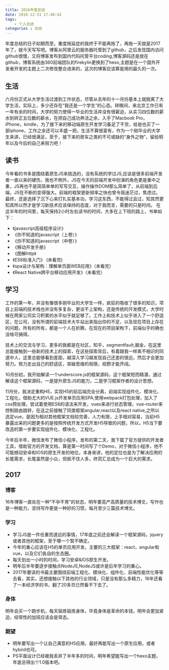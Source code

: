 ```yaml
---
title: 2016年度总结
date: 2016-12-31 17:48:42
tags: 
	- 个人总结
categories : 总结
---
```

年度总结的日子如期而至，重度拖延症的我终于不能再拖了，再拖一天就是2017年了，就今天写写吧。博客从阿里云的服务器托管到了github，之后发现国内访问github很慢，又将博客发布到国内代码托管平台coding,博客源码还是放在github，博客系统由360前端团队的firekylin更换到了hexo,主题是在一个国外开发者开发的主题上二次修改整合进来的，这次的博客应该算是用的最久的一次。
<!--more-->

## 生活
六月份正式从大学生活过渡到工作状态，尽管从去年的十一月份基本上就脱离了大学生活，实际上，多少还存在“我还是一个学生”的心态。转眼间，来北京工作已有一年有余的时间，大学的努力使得一毕业的生活并没有很窘迫，从实习四位数的薪水到转正五位数的薪水，在把自己成功养活之余，入手了Macbook Pro，iPhone，kindle，为了接下来的移动端原生开发学习备足了干货，给爸也买了一部iphone，工作之余还可以丰盛一把，生活不算很富有，作为一个刚毕业的大学生来讲，已经很满足，至于，接下来的房车之类的不可或缺的“身外之物”，留给明年以及今后的自己来努力吧！

## 读书
今年看的书多是围绕着原生JS来挑选的，没有系统的学过JS,应该是很多前端开发者一直以来的硬伤，我也不例外，JS在今天的前端开发中扮演的角色更是重中之重，JS再也不是简简单单的写写交互，操作操作DOM那么简单了，从前端到后端，JS在不断的变得强大。前端的框架更新频率之快也曾令我迷茫过，焦虑过。最终，还是选择了沉下心来打扎实基本功，学习这东西，不能得过且过，知其然更知其所以然才是学习新技术应该保持的态度，对于我而言，需要的只是时间。
在这半年的时间里，每天保持2小时左右读书的时间，大多在上下班的路上，书单如下：

* 《javascript高级程序设计》
* 《你不知道的javascript（上卷）》
* 《你不知道的javascript（中卷）》
* 《移动开发手册》
* 《图解http》
* 《ES6标准入门》 (未看完)
* 《spa设计与架构：理解单页面WEB应用》（未看完）
* 《React Native跨平台移动应用开发》（未看完）


## 学习

工作的第一年，并没有像很多刚毕业的大学生一样，疯狂的吸收了很多的知识，项目上前端的技术栈也并没有多复杂，更谈不上架构，还是传统的开发模式，大学时候在两家公司实习积累的水平似乎就足够了。工作上和技术上似乎进入了一个舒适区，在公司，没有所谓的前端技术大牛站出来指出你的不足，以及现在项目上存在的问题，所有的所有，都是一个人在折腾，在现在的项目架构下，前端似乎的确也没啥可搞得。

技术上的交流与学习，更多的我都是在社区，知乎，segmentfault,掘金，在这里总能接触到一些新的技术上的探索，在这些探索背后，有着跟我一样素不相识的同道中人，这里总能够看到差距，越深入学习越发现自己还差的很远，然后才会更加努力。努力走出自己的舒适区，突破思维的局限，视野才能开阔。

10月份初，我开始解读一个underscore.js的框架源码，这个框架短而精湛，通过解读这个框架源码，一是提升原生JS的能力，二是学习框架作者的设计思想。

11月份，我决定重构H5，实现H5的前后端完全分离，前端实现组件化、模块化、工程化，借助尤大的VUE.js开发单页应用SPA,使用webpack打包处理，加入了css预处理，尝试着使用ES6的语法来开发，vuex来进行状态管理，vue-router来控制路由跳转，在这之前接触了同类框架angular,react以及react native,之所以选定vue，是因为相对其他框架文档较完善，人力有限，上手相对容易，当前H5暴露出来的问题更多的是按照传统开发方式开发H5导致的问题，所以，H5当下要改造的第一步要实现组件化、模块化、工程化。

今年后半年，微信发布了微信小程序，发布的第二天，我下载了官方提供的开发者工具，借助官方的开发文档，算是第一时间写了个Demo，对于微信小程序，他不可能撼动安卓和IOS的原生开发的地位，本身来讲，他的定位也是为了解决应用的长尾需求，长尾虽然是小众，但抵不住人多，终究汇总成为一个巨大的需求。

## 2017

### 博客
16年博客一直处在一种“不孕不育”的状态，明年要高产高质量的技术博文，写作也是一种能力，坚持写作更是一种好的习惯，每月至少三篇技术博文。

### 学习
* 学习JS是一件任重而道远的事情，17年底之前还会解读一个框架源码，jquery或者其他的框架，至于哪一个暂不确定。
* 今年的重心应该在H5的单页应用开发，主要的三大框架：react，angular和vue，以及它们各自的生态圈。
* 每天划出一小时的时间，学习安卓&IOS原生开发。
* 明年后半年要逐步接触点NodeJS,NodeJS或许是后年学习的重心。
* 2017年要读的书最主要围绕前端工程化、模块化、组件化、前端性能优化等等去看，其实，还想接触以下其他的行业领域，只是没有那么多精力，16年还看了一本经济学的书，翻了20多页已然看不下去了。

### 身体
明年会买一个跑步机，每天锻炼锻炼身体，毕竟身体是革命的本钱，明年会更加紧迫，经常性的加班应该会是常态。

### 期望
* 明年要写出一个让自己满意的H5应用，最好再能写出一个原生应用，或者hybird也可。
* PS平面设计已经被我丢弃了半年多的时间，明年希望能写出一个hexo主题，年底总得出个1.0版本吧。

